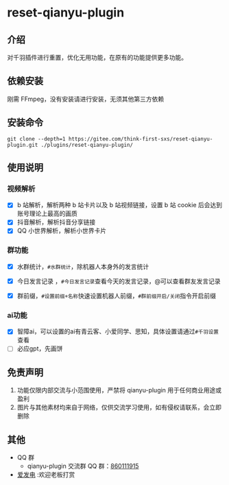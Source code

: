 # reset-qianyu-plugin

## 介绍

对千羽插件进行重置，优化无用功能，在原有的功能提供更多功能。

## 依赖安装

刚需 FFmpeg，没有安装请进行安装，无须其他第三方依赖

## 安装命令

```
git clone --depth=1 https://gitee.com/think-first-sxs/reset-qianyu-plugin.git ./plugins/reset-qianyu-plugin/
```

## 使用说明

### 视频解析

- [x] b 站解析，解析两种 b 站卡片以及 b 站视频链接，设置 b 站 cookie 后会达到账号理论上最高的画质
- [x] 抖音解析，解析抖音分享链接
- [x] QQ 小世界解析，解析小世界卡片

### 群功能

- [x] 水群统计，`#水群统计`，除机器人本身外的发言统计

- [x] 今日发言记录 ，`#今日发言记录`查看今天的发言记录，@可以查看群友发言记录

- [x] 群前缀，`#设置前缀+名称`快速设置机器人前缀，`#群前缀开启/关闭`指令开启前缀

 ### ai功能

 - [x] 智障ai，可以设置的ai有青云客、小爱同学、思知，具体设置请通过`#千羽设置`查看
 - [ ] 必应gpt，先画饼

## 免责声明

1. 功能仅限内部交流与小范围使用，严禁将 qianyu-plugin 用于任何商业用途或盈利
2. 图片与其他素材均来自于网络，仅供交流学习使用，如有侵权请联系，会立即删除

## 其他

- QQ 群
  - qianyu-plugin 交流群 QQ 群：[860111915](http://qm.qq.com/cgi-bin/qm/qr?_wv=1027&k=ZJEKletp5HiYrz1T28nV21-xOXwlC89J&authKey=fYvmzDU8wu4moRw1GEc%2FVboJMDvQQV%2F6aIGGIz2elD5U53bOqGpC9YRz2k4Msvuy&noverify=0&group_code=860111915)
- [爱发电](https://afdian.net/a/qianyu-plugin) :欢迎老板打赏
